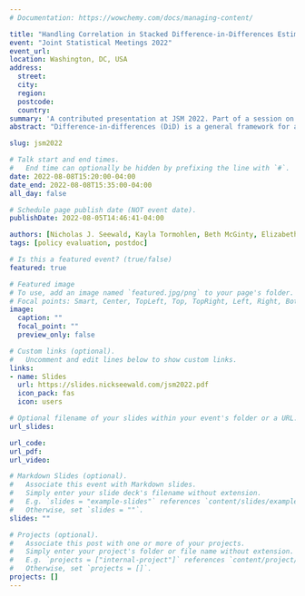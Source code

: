 ```yaml
---
# Documentation: https://wowchemy.com/docs/managing-content/

title: "Handling Correlation in Stacked Difference-in-Differences Estimates with Application to Medical Cannabis Policy "
event: "Joint Statistical Meetings 2022"
event_url:
location: Washington, DC, USA
address:
  street:
  city:
  region:
  postcode:
  country:
summary: 'A contributed presentation at JSM 2022. Part of a session on "Statistical Methods in Policy Evaluation: From COVID-19 to Medical Cannabis–Related Policy".'
abstract: "Difference-in-differences (DiD) is a general framework for assessing causal effects of health policies. One issue with standard DiD methods is staggered adoption: different units (e.g., states) enact policies at different times. Stacking is one approach to DiD in this setting: for each unit enacting a policy, construct a comparison group of units that never enact (or had not yet enacted) the policy, then construct a large dataset with all such cohorts. Recent work, e.g., Callaway & Sant’Anna (2021), developed methods for aggregate data that yield unbiased estimates of average treatment effects with fewer restrictive assumptions than traditional two-way fixed effects models. However, in some cases data is aggregated from the individual level (e.g., from an insurance claims database), and some individuals in comparison units can contribute to comparison groups for multiple treated states, producing correlation between stacked cohorts. Existing methods do not quantify or account for this overlap in the estimation. We demonstrate a bootstrap approach to dealing with the overlap, applied to estimating the effects of state medical cannabis laws on opioid prescribing in the United States."

slug: jsm2022

# Talk start and end times.
#   End time can optionally be hidden by prefixing the line with `#`.
date: 2022-08-08T15:20:00-04:00
date_end: 2022-08-08T15:35:00-04:00
all_day: false

# Schedule page publish date (NOT event date).
publishDate: 2022-08-05T14:46:41-04:00

authors: [Nicholas J. Seewald, Kayla Tormohlen, Beth McGinty, Elizabeth A. Stuart]
tags: [policy evaluation, postdoc]

# Is this a featured event? (true/false)
featured: true

# Featured image
# To use, add an image named `featured.jpg/png` to your page's folder. 
# Focal points: Smart, Center, TopLeft, Top, TopRight, Left, Right, BottomLeft, Bottom, BottomRight.
image:
  caption: ""
  focal_point: ""
  preview_only: false

# Custom links (optional).
#   Uncomment and edit lines below to show custom links.
links:
- name: Slides
  url: https://slides.nickseewald.com/jsm2022.pdf
  icon_pack: fas
  icon: users

# Optional filename of your slides within your event's folder or a URL.
url_slides:

url_code:
url_pdf:
url_video:

# Markdown Slides (optional).
#   Associate this event with Markdown slides.
#   Simply enter your slide deck's filename without extension.
#   E.g. `slides = "example-slides"` references `content/slides/example-slides.md`.
#   Otherwise, set `slides = ""`.
slides: ""

# Projects (optional).
#   Associate this post with one or more of your projects.
#   Simply enter your project's folder or file name without extension.
#   E.g. `projects = ["internal-project"]` references `content/project/deep-learning/index.md`.
#   Otherwise, set `projects = []`.
projects: []
---
```

